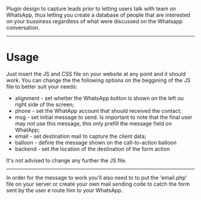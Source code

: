 Plugin design to capture leads prior to letting users talk with team on WhatsApp, thus letting you create a database of people that are interested on your bussiness regardless of what were discussed on the Whatsapp conversation.

------------

# Usage


Just insert the JS and CSS file on your website at any point and it should work. You can change the the following options on the beggining of the JS file to better suit your needs:

- alignment - set whetter the WhatsApp button is shown on the left ou right side of the screen;
- phone - set the WhatApp account that should received the contact;
- msg - set initial message to send. Is important to note that the final user may not use this message, this only prefill the message field on WhatApp;
- email - set destination mail to capture the client data;
- balloon - define the message shown on the call-to-action balloon
- backend - set the location of the destination of the form action

It's not advised to change any further the JS file.

------------

In order for the message to work you'll also need to to put the 'email.php' file on your server or create your own mail sending code to catch the form sent by the user e route him to your WhatsApp.